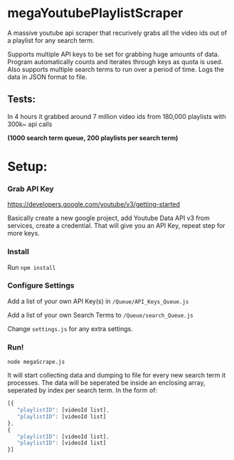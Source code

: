 # megaYoutubePlaylistScraper

A massive youtube api scraper that recurively grabs all the video ids out of a playlist for any search term.

Supports multiple API keys to be set for grabbing huge amounts of data. Program automatically counts and iterates through keys as quota is used.
Also supports multiple search terms to run over a period of time. Logs the data in JSON format to file.

## Tests: 
In 4 hours it grabbed around 7 million video ids from 180,000 playlists with 300k~ api calls 

**(1000 search term queue, 200 playlists per search term)**



# Setup:
### Grab API Key

https://developers.google.com/youtube/v3/getting-started

Basically create a new google project, add Youtube Data API v3 from services, create a credential.
That will give you an API Key, repeat step for more keys.

### Install
Run `npm install`

### Configure Settings
Add a list of your own API Key(s) in `/Queue/API_Keys_Queue.js`

Add a list of your own Search Terms to `/Queue/search_Queue.js`

Change `settings.js` for any extra settings.

### Run!

`node megaScrape.js`

It will start collecting data and dumping to file for every new search term it processes.
The data will be seperated be inside an enclosing array, seperated by index per search term.
In the form of:
```javascript
[{
   "playlistID": [videoId list],
   "playlistID": [videoId list]
},
{
   "playlistID": [videoId list],
   "playlistID": [videoId list]
}]
```
